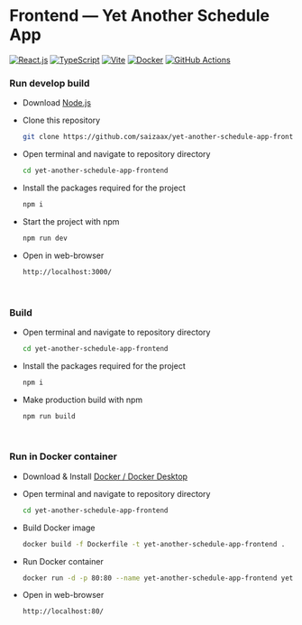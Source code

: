 # Frontend — Yet Another Schedule App

[![React.js](https://img.shields.io/badge/React.js-282C34?logo=react&logoColor=white)](https://reactjs.org/)
[![TypeScript](https://img.shields.io/badge/TypeScript-3178C6?logo=typescript&logoColor=white)](https://www.typescriptlang.org/)
[![Vite](https://img.shields.io/badge/Vite-646CFF.svg?logo=vite&logoColor=white)](https://vitejs.dev/)
[![Docker](https://img.shields.io/badge/Docker-%230db7ed.svg?logo=docker&logoColor=white)](https://www.docker.com/)
[![GitHub Actions](https://img.shields.io/badge/GitHub%20Actions-2088FF?logo=githubactions&logoColor=white)](https://github.com/features/actions)

### Run develop build

* Download [Node.js](https://nodejs.org/en/download/)

* Clone this repository
    ```bash
    git clone https://github.com/saizaax/yet-another-schedule-app-frontend
    ```

* Open terminal and navigate to repository directory
    ```bash
    cd yet-another-schedule-app-frontend
    ```

* Install the packages required for the project
    ```bash
    npm i
    ```

* Start the project with npm
    ```bash
    npm run dev
    ```

* Open in web-browser
    ```bash
    http://localhost:3000/
    ```

<br>

### Build

* Open terminal and navigate to repository directory
    ```bash
    cd yet-another-schedule-app-frontend
    ```

* Install the packages required for the project
    ```bash
    npm i
    ```

* Make production build with npm
    ```bash
    npm run build
    ```

<br>

### Run in Docker container

* Download & Install [Docker / Docker Desktop](https://www.docker.com/products/docker-desktop)

* Open terminal and navigate to repository directory
    ```bash
    cd yet-another-schedule-app-frontend
    ```

* Build Docker image
    ```bash
    docker build -f Dockerfile -t yet-another-schedule-app-frontend .
    ```

* Run Docker container
    ```bash
    docker run -d -p 80:80 --name yet-another-schedule-app-frontend yet-another-schedule-app-frontend
    ```

* Open in web-browser
    ```bash
    http://localhost:80/
    ```